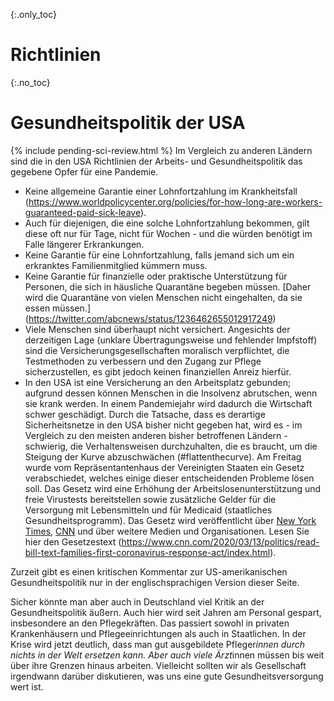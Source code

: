 {:.only_toc}
# Richtlinien

{:.no_toc}
# Gesundheitspolitik der USA

{% include pending-sci-review.html %}
Im Vergleich zu anderen Ländern sind die in den USA Richtlinien der Arbeits- und Gesundheitspolitik das gegebene Opfer für eine Pandemie. 
- Keine allgemeine Garantie einer Lohnfortzahlung im Krankheitsfall (https://www.worldpolicycenter.org/policies/for-how-long-are-workers-guaranteed-paid-sick-leave). 
- Auch für diejenigen, die eine solche Lohnfortzahlung bekommen, gilt diese oft nur für Tage, nicht für Wochen - und die würden benötigt im Falle 
längerer Erkrankungen. 
- Keine Garantie für eine Lohnfortzahlung, falls jemand sich um ein erkranktes Familienmitglied kümmern muss. 
- Keine Garantie für finanzielle oder praktische Unterstützung für Personen, die sich in häusliche Quarantäne begeben müssen. [Daher wird die Quarantäne von vielen Menschen nicht eingehalten, da sie essen müssen.] (https://twitter.com/abcnews/status/1236462655012917249)
- Viele Menschen sind überhaupt nicht versichert. Angesichts der derzeitigen Lage (unklare Übertragungsweise und fehlender Impfstoff) sind die Versicherungsgesellschaften
 moralisch verpflichtet, die Testmethoden zu verbessern und den Zugang zur Pflege sicherzustellen, es gibt jedoch keinen finanziellen Anreiz hierfür. 
 - In den USA ist eine Versicherung an den Arbeitsplatz gebunden; aufgrund dessen können Menschen in die Insolvenz abrutschen, wenn sie krank werden. In einem Pandemiejahr wird dadurch die Wirtschaft schwer geschädigt. 
 Durch die Tatsache, dass es derartige Sicherheitsnetze in den USA bisher nicht gegeben hat, wird es - im Vergleich zu den meisten anderen bisher betroffenen Ländern - schwierig, die Verhaltensweisen durchzuhalten, die es braucht, um die Steigung der Kurve abzuschwächen (#flattenthecurve). Am Freitag wurde vom Repräsentantenhaus der Vereinigten Staaten ein Gesetz verabschiedet, welches einige dieser entscheidenden Probleme lösen soll. Das Gesetz wird eine Erhöhung der Arbeitslosenunterstützung und freie Virustests bereitstellen sowie zusätzliche Gelder für die Versorgung mit Lebensmitteln und für Medicaid (staatliches Gesundheitsprogramm). Das Gesetz wird veröffentlicht über [New York Times](https://www.nytimes.com/2020/03/13/us/politics/trump-coronavirus-relief-congress.html), [CNN](https://www.cnn.com/2020/03/13/politics/coronavirus-relief-congress/index.html) und über weitere Medien und Organisationen. Lesen Sie hier den Gesetzestext (https://www.cnn.com/2020/03/13/politics/read-bill-text-families-first-coronavirus-response-act/index.html).
 

Zurzeit gibt es einen kritischen Kommentar zur US-amerikanischen Gesundheitspolitik nur in der englischsprachigen Version dieser Seite.

Sicher könnte man aber auch in Deutschland viel Kritik an der Gesundheitspolitik äußern. Auch hier wird seit Jahren am Personal gespart, insbesondere an den Pflegekräften. Das passiert sowohl in privaten Krankenhäusern und Pflegeeinrichtungen als auch in Staatlichen. In der Krise wird jetzt deutlich, dass man gut ausgebildete Pfleger*innen durch nichts in der Welt ersetzen kann. Aber auch viele Ärzt*innen müssen bis weit über ihre Grenzen hinaus arbeiten. Vielleicht sollten wir als Gesellschaft irgendwann darüber diskutieren, was uns eine gute Gesundheitsversorgung wert ist.
